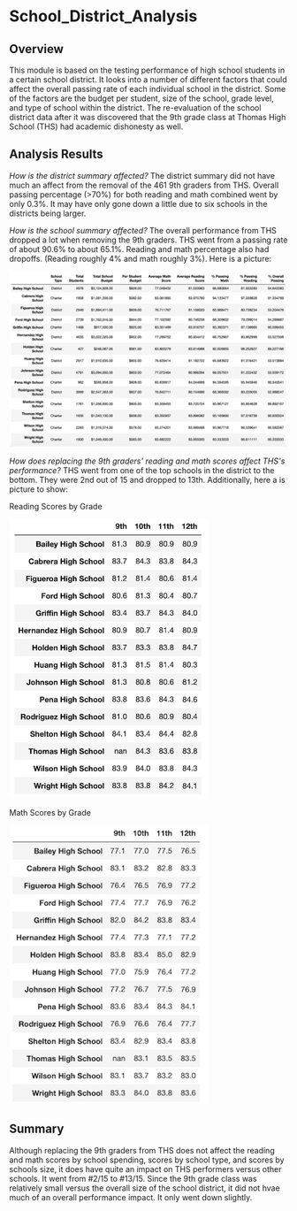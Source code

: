 # School_District_Analysis

## Overview
This module is based on the testing performance of high school students in a certain school district. It looks into a number of different factors that could affect the overall passing rate of each individual school in the district. Some of the factors are the budget per student, size of the school, grade level, and type of school within the district. The re-evaluation of the school district data after it was discovered that the 9th grade class at Thomas High School (THS) had academic dishonesty as well.

## Analysis Results

*How is the district summary affected?*
The district summary did not have much an affect from the removal of the 461 9th graders from THS. Overall passing percentage (>70%) for both reading and math combined went by only 0.3%. It may have only gone down a little due to six schools in the districts being larger.

*How is the school summary affected?*
The overall performance from THS dropped a lot when removing the 9th graders. THS went from a passing rate of about 90.6% to about 65.1%. Reading and math percentage also had dropoffs. (Reading roughly 4% and math roughly 3%). Here is a picture:

![School Summary](https://github.com/EJones621/School_District_Analysis/blob/main/Resources/School_Summary.png)

*How does replacing the 9th graders' reading and math scores affect THS's performance?*
THS went from one of the top schools in the district to the bottom. They were 2nd out of 15 and dropped to 13th. Additionally, here a is picture to show:


Reading Scores by Grade

![Reading Scores by Grade](https://github.com/EJones621/School_District_Analysis/blob/main/Resources/Reading_Scores_by_Grade.png)


Math Scores by Grade

![Math Scores by Grade](https://github.com/EJones621/School_District_Analysis/blob/main/Resources/Math_Scores_by_Grade.png)


## Summary
Although replacing the 9th graders from THS does not affect the reading and math scores by school spending, scores by school type, and scores by schools size, it does have quite an impact on THS performers versus other schools. It went from #2/15 to #13/15. Since the 9th grade class was relatively small versus the overall size of the school district, it did not hvae much of an overall performance impact. It only went down slightly.

